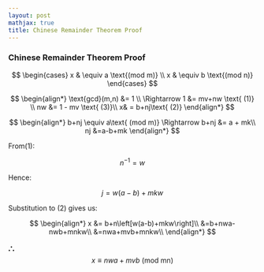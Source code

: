 ```yaml
---
layout: post
mathjax: true
title: Chinese Remainder Theorem Proof
---
```


### Chinese Remainder Theorem Proof

$$
\begin{cases}
x  & \equiv a \text{(mod m)} \\
x  & \equiv b \text{(mod n)}
\end{cases} 
$$

$$
\begin{align*}
\text{gcd}(m,n) &= 1  \\
\Rightarrow 1 &= mv+nw \text{ (1)} \\
nw &= 1 - mv \text{ (3)}\\
x& = b+nj\text{ (2)}
\end{align*} 
$$

$$
\begin{align*}
b+nj \equiv a\text{ (mod m)} \Rightarrow b+nj &= a + mk\\
nj &=a-b+mk
\end{align*}
$$

From(1):

$$n^{-1} =w$$

Hence:

$$j=w(a-b)+mkw$$

Substitution to (2) gives us:

$$
\begin{align*}
x &= b+n\left[w(a-b)+mkw\right]\\
&=b+nwa-nwb+mnkw\\
&=nwa+mvb+mnkw\\
\end{align*}
$$

𐬽 $$x\equiv nwa+mvb\text{ (mod mn)}$$
